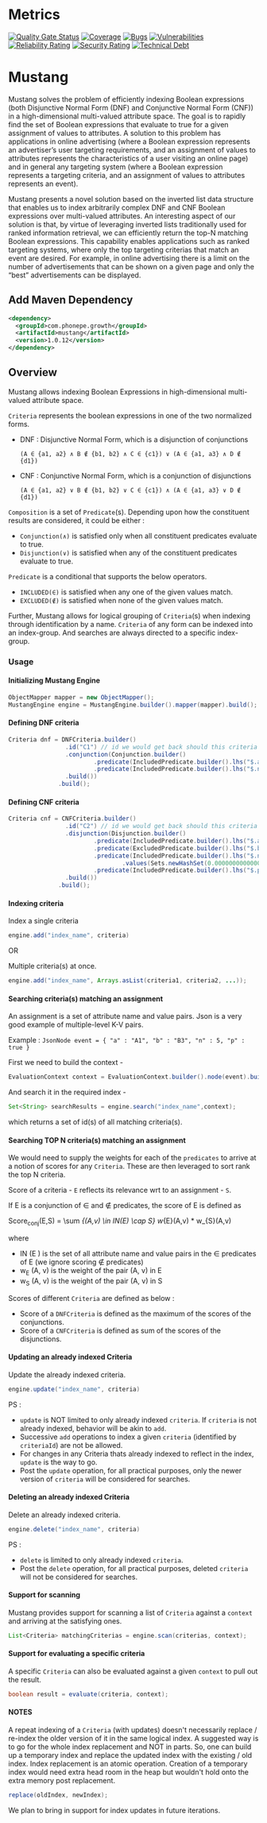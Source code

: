 # Metrics


[![Quality Gate Status](http://prd-sonarqubeapp101.phonepe.nm5:9000/api/project_badges/measure?project=com.phonepe.growth%3Amustang&metric=alert_status)](http://prd-sonarqubeapp101.phonepe.nm5:9000/dashboard?id=com.phonepe.growth%3Amustang)
[![Coverage](http://prd-sonarqubeapp101.phonepe.nm5:9000/api/project_badges/measure?project=com.phonepe.growth%3Amustang&metric=coverage)](http://prd-sonarqubeapp101.phonepe.nm5:9000/dashboard?id=com.phonepe.growth%3Amustang)
[![Bugs](http://prd-sonarqubeapp101.phonepe.nm5:9000/api/project_badges/measure?project=com.phonepe.growth%3Amustang&metric=bugs)](http://prd-sonarqubeapp101.phonepe.nm5:9000/dashboard?id=com.phonepe.growth%3Amustang)
[![Vulnerabilities](http://prd-sonarqubeapp101.phonepe.nm5:9000/api/project_badges/measure?project=com.phonepe.growth%3Amustang&metric=vulnerabilities)](http://prd-sonarqubeapp101.phonepe.nm5:9000/dashboard?id=com.phonepe.growth%3Amustang)
[![Reliability Rating](http://prd-sonarqubeapp101.phonepe.nm5:9000/api/project_badges/measure?project=com.phonepe.growth%3Amustang&metric=reliability_rating)](http://prd-sonarqubeapp101.phonepe.nm5:9000/dashboard?id=com.phonepe.growth%3Amustang)
[![Security Rating](http://prd-sonarqubeapp101.phonepe.nm5:9000/api/project_badges/measure?project=com.phonepe.growth%3Amustang&metric=security_rating)](http://prd-sonarqubeapp101.phonepe.nm5:9000/dashboard?id=com.phonepe.growth%3Amustang)
[![Technical Debt](http://prd-sonarqubeapp101.phonepe.nm5:9000/api/project_badges/measure?project=com.phonepe.growth%3Amustang&metric=sqale_index)](http://prd-sonarqubeapp101.phonepe.nm5:9000/dashboard?id=com.phonepe.growth%3Amustang)

# Mustang


Mustang solves the problem of efficiently indexing Boolean expressions (both Disjunctive Normal Form (DNF) 
and Conjunctive Normal Form (CNF)) in a high-dimensional multi-valued attribute space. The goal is to rapidly find the set of 
Boolean expressions that evaluate to true for a given assignment of values to attributes. A solution to this problem 
has applications in online advertising (where a Boolean expression represents an advertiser’s user targeting 
requirements, and an assignment of values to attributes represents the characteristics of a user visiting an online 
page) and in general any targeting system (where a Boolean expression represents a targeting criteria, and an 
assignment of values to attributes represents an event).

Mustang presents a novel solution based on the inverted list data structure that enables us to index arbitrarily 
complex DNF and CNF Boolean expressions over multi-valued attributes. An interesting aspect of our solution is that, 
by virtue of leveraging inverted lists traditionally used for ranked information retrieval, we can efficiently return 
the top-N matching Boolean expressions. This capability enables applications such as ranked targeting systems, 
where only the top targeting criterias that match an event are desired. For example, in online advertising there is a limit 
on the number of advertisements that can be shown on a given page and only the “best” advertisements can be displayed.



## Add Maven Dependency

```xml
<dependency>
  <groupId>com.phonepe.growth</groupId>
  <artifactId>mustang</artifactId>
  <version>1.0.12</version>
</dependency>
```

## Overview

Mustang allows indexing Boolean Expressions in high-dimensional multi-valued attribute space.

`Criteria` represents the boolean expressions in one of the two normalized forms.

- DNF : Disjunctive Normal Form, which is a disjunction of conjunctions

	`(A ∈ {a1, a2} ∧ B ∉ {b1, b2} ∧ C ∈ {c1}) ∨ (A ∈ {a1, a3} ∧ D ∉ {d1})`

- CNF : Conjunctive Normal Form, which is a conjunction of disjunctions

	`(A ∈ {a1, a2} ∨ B ∉ {b1, b2} ∨ C ∈ {c1}) ∧ (A ∈ {a1, a3} ∨ D ∉ {d1})`


`Composition` is a set of `Predicate`(s). Depending upon how the constituent results are considered, it could be either :

- `Conjunction(∧)` is satisfied only when all constituent predicates evaluate to true.
- `Disjunction(∨)` is satisfied when any of the constituent predicates evaluate to true.



`Predicate` is a conditional that supports the below operators.

- `INCLUDED(∈)` is satisfied when any one of the given values match.
- `EXCLUDED(∉)` is satisfied when none of the given values match.

Further, Mustang allows for logical grouping of `Criteria`(s) when indexing through identification by a name.
`Criteria` of any form can be indexed into an index-group. And searches are always directed to a specific index-group.


### Usage

#### Initializing Mustang Engine

``` java
ObjectMapper mapper = new ObjectMapper();
MustangEngine engine = MustangEngine.builder().mapper(mapper).build();
```


#### Defining DNF criteria

``` java
Criteria dnf = DNFCriteria.builder()
				.id("C1") // id we would get back should this criteria match a given assignment
				.conjunction(Conjunction.builder()
				        .predicate(IncludedPredicate.builder().lhs("$.a").values(Sets.newHashSet("A1", "A2", "A3")).build())
				        .predicate(IncludedPredicate.builder().lhs("$.n").values(Sets.newHashSet(4,5,6)).build())
				.build())
			  .build();
```

#### Defining CNF criteria

``` java
Criteria cnf = CNFCriteria.builder()
				.id("C2") // id we would get back should this criteria match a given assignment
				.disjunction(Disjunction.builder()
				        .predicate(IncludedPredicate.builder().lhs("$.a").values(Sets.newHashSet("A1", "A2")).build())
				        .predicate(ExcludedPredicate.builder().lhs("$.b").values(Sets.newHashSet("B1", "B2")).build())
				        .predicate(IncludedPredicate.builder().lhs("$.n")
				                .values(Sets.newHashSet(0.000000000000001, 0.000000000000002, 0.000000000000003)).build())
				        .predicate(IncludedPredicate.builder().lhs("$.p").values(Sets.newHashSet(true)).build())
				.build())
              .build();
```

#### Indexing criteria

Index a single criteria

```java
engine.add("index_name", criteria)
```

OR 

Multiple criteria(s) at once.

```java
engine.add("index_name", Arrays.asList(criteria1, criteria2, ...));
```

#### Searching criteria(s) matching an assignment

An assignment is a set of attribute name and value pairs. Json is a very good example of multiple-level K-V pairs.

Example : `JsonNode event = { "a" : "A1", "b" : "B3", "n" : 5, "p" : true }`

First we need to build the context -

```java
EvaluationContext context = EvaluationContext.builder().node(event).build();
```

And search it in the required index - 

``` java
Set<String> searchResults = engine.search("index_name",context);
```

which returns a set of id(s) of all matching criteria(s).


#### Searching TOP N criteria(s) matching an assignment

We would need to supply the weights for each of the `predicates` to arrive at a notion of scores for any `Criteria`.
These are then leveraged to sort rank the top N criteria.

Score of a criteria - `E` reflects its relevance wrt to an assignment - `S`.

If E is a conjunction of ∈ and ∉ predicates, the score of E is defined as

Score<sub>conj</sub>(E,S) = \sum _{(A,v) \in IN(E) \cap S} w_{E}(A,v) * w_{S}(A,v)

where 
- IN (E ) is the set of all attribute name and value pairs in the ∈ predicates of E (we ignore scoring ∉ predicates)
- w<sub>E</sub> (A, v) is the weight of the pair (A, v) in E 
- w<sub>S</sub> (A, v) is the weight of the pair (A, v) in S

Scores of different `Criteria` are defined as below :

- Score of a `DNFCriteria` is defined as the maximum of the scores of the conjunctions.
- Score of a `CNFCriteria` is defined as sum of the scores of the disjunctions.


#### Updating an already indexed Criteria

Update the already indexed criteria.

```java
engine.update("index_name", criteria)
```

PS :
- `update` is NOT limited to only already indexed `criteria`. If `criteria` is not already indexed, behavior will be akin to `add`.
- Successive `add` operations to index a given `criteria` (identified by `criteriaId`) are not be allowed.
- For changes in any Criteria thats already indexed to reflect in the index, `update` is the way to go.
- Post the `update` operation, for all practical purposes, only the newer version of `criteria` will be considered for searches.


#### Deleting an already indexed Criteria

Delete an already indexed criteria.

```java
engine.delete("index_name", criteria)
```

PS :
- `delete` is limited to only already indexed `criteria`.
- Post the `delete` operation, for all practical purposes, deleted `criteria` will not be considered for searches.


#### Support for scanning

Mustang provides support for scanning a list of `Criteria` against a `context` and arriving at the satisfying ones.

```java
List<Criteria> matchingCriterias = engine.scan(criterias, context);
```

#### Support for evaluating a specific criteria

A specific `Criteria` can also be evaluated against a given `context` to pull out the result.

```java
boolean result = evaluate(criteria, context);
```

#### NOTES

A repeat indexing of a `Criteria` (with updates) doesn't necessarily replace / re-index the older version of it in the same logical index. A suggested way is to go for the whole index replacement and NOT in parts. So, one can build up a temporary index and replace the updated index with the existing / old index. Index replacement is an atomic operation. Creation of a temporary index would need extra head room in the heap but wouldn't hold onto the extra memory post replacement.

```java
replace(oldIndex, newIndex);
```

We plan to bring in support for index updates in future iterations.

